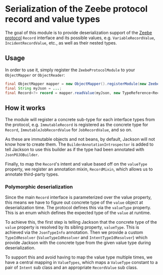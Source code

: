 # Serialization of the Zeebe protocol record and value types

The goal of this module is to provide deserialization support of the [Zeebe protocol](/protocol)
`Record` interface and its possible values, e.g. `VariableRecordValue`, `IncidentRecordValue`, etc.,
as well as their nested types.

## Usage

In order to use it, simply register the `ZeebeProtocolModule` to your `ObjectMapper` or
`ObjectReader`:

```java
final ObjectMapper mapper = new ObjectMapper().registerModule(new ZeebeProtocolModule());
final String myJson = ...;
final Record<?> record = mapper.readValue(myJson, new TypeReference<Record<?>> {});
```

## How it works

The module will register a concrete sub-type for each interface types from the protocol, e.g.
`ImmutableRecord` is registered as the concrete type for `Record`, `ImmutableJobRecordValue` for
`JobRecordValue`, and so on.

As these are immutable objects and not beans, by default, Jackson will not know how to create them.
The `BuilderAnnotationIntrospector` is added to tell Jackson to use this builder as if the type had
been  annotated with `JsonPOJOBuilder`.

Finally, to map the `Record`'s intent and value based off on the `valueType` property, we register
an annotation mixin, `RecordMixin`, which allows us to annotate third-party types.

### Polymorphic deserialization

Since the main `Record` interface is parameterized over the value property, this means we have to
figure out concrete type of the `value` object at deserialization time. The protocol defines this
via the `valueType` property. This is an enum which defines the expected type of the `value` at
runtime.

To achieve this, the first step is telling Jackson that the concrete type of the `value` property is
resolved by its sibling property, `valueType`. This is achieved via the `JsonTypeInfo` annotation.
Then we provide a custom `TypeIdResolver` (`ValueTypeIdResolver` and `IntentTypeIdResolver`) which
provide Jackson with the concrete type from the given value type during deserialization.

To support this and avoid having to map the value type multiple times, we have a central mapping in
`ValueTypes`, which maps a `ValueType` constant to a pair of `Intent` sub class and an appropriate
`RecordValue` sub class.

